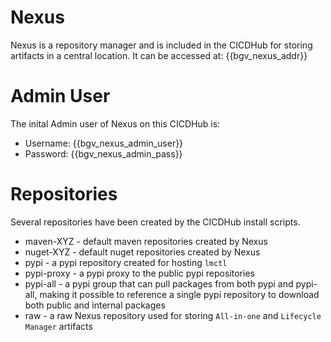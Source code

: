 # Nexus

Nexus is a repository manager and is included in the CICDHub for storing artifacts in a central location. It can be accessed at: {{bgv_nexus_addr}}

# Admin User

The inital Admin user of Nexus on this CICDHub is:

* Username: {{bgv_nexus_admin_user}}
* Password: {{bgv_nexus_admin_pass}}

# Repositories

Several repositories have been created by the CICDHub install scripts. 

* maven-XYZ - default maven repositories created by Nexus
* nuget-XYZ - default nuget repositories created by Nexus
* pypi - a pypi repository created for hosting `lmctl`
* pypi-proxy - a pypi proxy to the public pypi repositories
* pypi-all - a pypi group that can pull packages from both pypi and pypi-all, making it possible to reference a single pypi repository to download both public and internal packages
* raw - a raw Nexus repository used for storing `All-in-one` and `Lifecycle Manager` artifacts